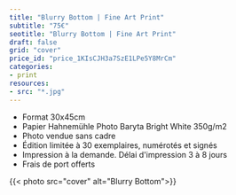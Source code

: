 ```yaml
---
title: "Blurry Bottom | Fine Art Print"
subtitle: "75€"
seotitle: "Blurry Bottom | Fine Art Print"
draft: false
grid: "cover"
price_id: "price_1KIsCJH3a7SzE1LPe5Y8MrCm"
categories:
- print
resources:
- src: "*.jpg"
---
```



* Format 30x45cm
* Papier Hahnemühle Photo Baryta Bright White 350g/m2
* Photo vendue sans cadre
* Édition limitée à 30 exemplaires, numérotés et signés
* Impression à la demande. Délai d'impression 3 à 8 jours
* Frais de port offerts

{{< photo src="cover" alt="Blurry Bottom">}}
